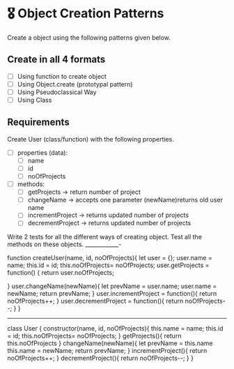 # 🎖 Object Creation Patterns

Create a object using the following patterns given below.

## Create in all 4 formats

- [ ] Using function to create object
- [ ] Using Object.create (prototypal pattern)
- [ ] Using Pseudoclassical Way
- [ ] Using Class

## Requirements

Create User (class/function) with the following properties.

- [ ] properties (data):
  - [ ] name
  - [ ] id
  - [ ] noOfProjects
- [ ] methods:
  - [ ] getProjects -> return number of project
  - [ ] changeName -> accepts one parameter (newName)returns old user name
  - [ ] incrementProject -> returns updated number of projects
  - [ ] decrementProject -> returns updated number of projects

Write 2 tests for all the different ways of creating object. Test all the methods on these objects.
____________-

function createUser(name, id, noOfProjects){
  let user = {};
  user.name = name;
     this.id = id;
    this.noOfProjects= noOfProjects;
    user.getProjects = function() {
    return user.noOfProjects;
    
   }
   user.changeName(newName){
    let prevName = user.name;
    user.name = newName;
    return prevName;
   } 
    user.incrementProject = function(){
    return noOfProjects++;
  }
  user.decrementProject = function(){
  return noOfProjects--;
  }
}
_______________
class User {
  constructor(name, id, noOfProjects){
    this.name = name;
    this.id = id;
    this.noOfProjects= noOfProjects;
  }
  getProjects(){
    return this.noOfProjects
  }
  changeName(newName){
      let prevName = this.name
      this.name = newName;
      return prevName;
  }
  incrementProject(){
    return noOfProjects++;
  }
  decrementProject(){
  return noOfProjects--;
  }
}
